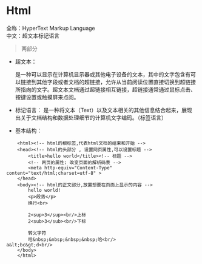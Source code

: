 Html
==========
全称：HyperText Markup Language  
中文：超文本标记语言  
> 两部分
- 超文本：

    是一种可以显示在计算机显示器或其他电子设备的文本，其中的文字包含有可以链接到其他字段或者文档的超链接，允许从当前阅读位置直接切换到超链接所指向的文字。超文本文档通过超链接相互链接，超链接通常通过鼠标点击、按键设置或触摸屏来点阅。

- 标记语言： 
    是一种将文本（Text）以及文本相关的其他信息结合起来，展现出关于文档结构和数据处理细节的计算机文字编码。（标签语言）

- 基本结构：
```
    <html><!-- html的根标签,代表html文档的结束和开始 -->
	<head><!-- html的头部分 , 设置网页属性,可以设置标题 -->
		<title>hello world</title><!-- 标题 -->
		<!-- 网页的属性: 改变页面的解析码表 -->
		<meta http-equiv="Content-Type" content="text/html;charset=utf-8" >
	</head>
	<body><!-- html的正文部分,放置想要在页面上显示的内容 -->
		hello world!
		<p>段落</p>
		换行<br>
		
		2<sup>3</sup><br/>上标
		2<sub>3</sub><br/>下标
		
		转义字符
		哈&nbsp;&nbsp;&nbsp;&nbsp;哈<br/>
a&lt;bc&gt;d<br/>
	</body>
    </html>
```

